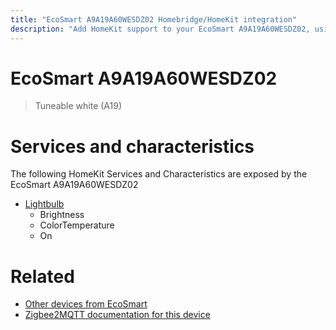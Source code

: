 ```yaml
---
title: "EcoSmart A9A19A60WESDZ02 Homebridge/HomeKit integration"
description: "Add HomeKit support to your EcoSmart A9A19A60WESDZ02, using Homebridge, Zigbee2MQTT and homebridge-z2m."
---
```

<!---
This file has been GENERATED using src/docgen/docgen.ts
DO NOT EDIT THIS FILE MANUALLY!
-->
# EcoSmart A9A19A60WESDZ02
> Tuneable white (A19)


# Services and characteristics
The following HomeKit Services and Characteristics are exposed by
the EcoSmart A9A19A60WESDZ02

* [Lightbulb](../../light.md)
  * Brightness
  * ColorTemperature
  * On


# Related
* [Other devices from EcoSmart](../index.md#ecosmart)
* [Zigbee2MQTT documentation for this device](https://www.zigbee2mqtt.io/devices/A9A19A60WESDZ02.html)